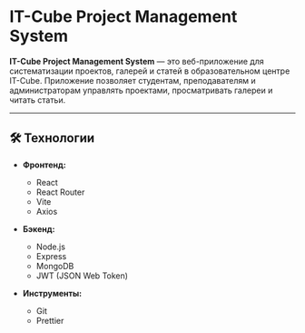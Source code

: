 # IT-Cube Project Management System

**IT-Cube Project Management System** — это веб-приложение для систематизации проектов, галерей и статей в образовательном центре IT-Cube. Приложение позволяет студентам, преподавателям и администраторам управлять проектами, просматривать галереи и читать статьи.

---

## 🛠 Технологии

- **Фронтенд:**
  - React
  - React Router
  - Vite
  - Axios

- **Бэкенд:**
  - Node.js
  - Express
  - MongoDB
  - JWT (JSON Web Token)

- **Инструменты:**
  - Git
  - Prettier